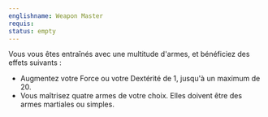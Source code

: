 ```yaml
---
englishname: Weapon Master
requis:
status: empty
---
```

Vous vous êtes entraînés avec une multitude d'armes, et bénéficiez des effets suivants : 

 - Augmentez votre Force ou votre Dextérité de 1, jusqu'à un maximum de 20.
 - Vous maîtrisez quatre armes de votre choix. Elles doivent être des armes martiales ou simples.